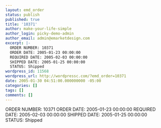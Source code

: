 ```yaml
---
layout: emd_order
status: publish
published: true
title: '10371'
author: make-your-life-simple
author_login: picky-demo-admin
author_email: admin@emarketdesign.com
excerpt: |-
  ORDER NUMBER: 10371
  ORDER DATE: 2005-01-23 00:00:00
  REQUIRED DATE: 2005-02-03 00:00:00
  SHIPPED DATE: 2005-01-25 00:00:00
  STATUS: Shipped
wordpress_id: 11568
wordpress_url: http://wordpressc.com/?emd_order=10371
date: 2005-01-30 04:51:00.000000000 -05:00
categories: []
tags: []
comments: []
---
```

ORDER NUMBER: 10371
ORDER DATE: 2005-01-23 00:00:00
REQUIRED DATE: 2005-02-03 00:00:00
SHIPPED DATE: 2005-01-25 00:00:00
STATUS: Shipped
